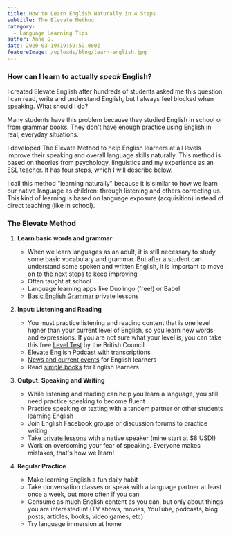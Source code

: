 ```yaml
---
title: How to Learn English Naturally in 4 Steps
subtitle: The Elevate Method
category:
  - Language Learning Tips
author: Anne G.
date: 2020-03-19T19:59:59.000Z
featureImage: /uploads/blog/learn-english.jpg
---
```

### How can I learn to actually _speak_ English?

I created Elevate English after hundreds of students asked me this question. I can read, write and understand English, but I always feel blocked when speaking. What should I do?

Many students have this problem because they studied English in school or from grammar books. They don't have enough practice using English in real, everyday situations.  

I developed The Elevate Method to help English learners at all levels improve their speaking and overall language skills naturally. This method is based on theories from psychology, linguistics and my experience as an ESL teacher. It has four steps, which I will describe below. 

I call this method "learning naturally" because it is similar to how we learn our native language as children: through listening and others correcting us. This kind of learning is based on language exposure (acquisition) instead of direct teaching (like in school).



### The Elevate Method

  1. **Learn basic words and grammar**
      - When we learn languages as an adult, it is still necessary to study some basic vocabulary and grammar. But after a student can understand some spoken and written English, it is important to move on to the next steps to keep improving
      - Often taught at school
      - Language learning apps like Duolingo (free!) or Babel
      - [Basic English Grammar](https://www.italki.com/englishwithanne) private lessons


  2. **Input: Listening and Reading**
      - You must practice listening and reading content that is one level higher than your current level of English, so you learn new words and expressions. If you are not sure what your level is, you can take this free [Level Test](https://learnenglish.britishcouncil.org/online-english-level-test) by the British Council
      - Elevate English Podcast with transcriptions
      - [News and current events](https://engoo.com/app/daily-news) for English learners
      - Read [simple books](https://kierandonaghy.com/seven-best-simple-novels-english-language-students/) for English learners


  3. **Output: Speaking and Writing**
      - While listening and reading can help you learn a language, you still need practice speaking to become fluent
      - Practice speaking or texting with a tandem partner or other students learning English
      - Join English Facebook groups or discussion forums to practice writing
      - Take [private lessons](https://www.italki.com/englishwithanne) with a native speaker (mine start at $8 USD!)
      - Work on overcoming your fear of speaking. Everyone makes mistakes, that's how we learn!


  4. **Regular Practice**
      - Make learning English a fun daily habit
      - Take conversation classes or speak with a language partner at least once a week, but more often if you can
      - Consume as much English content as you can, but only about things you are interested in! (TV shows, movies, YouTube, podcasts, blog posts, articles, books, video games, etc)
      - Try language immersion at home

